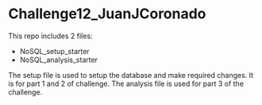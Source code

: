 # Challenge12_JuanJCoronado

This repo includes 2 files:
* NoSQL_setup_starter
* NoSQL_analysis_starter

The setup file is used to setup the database and make required changes. It is for part 1 and 2 of challenge.
The analysis file is used for part 3 of the challenge.
